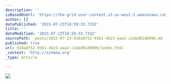 ```yaml
---
description: ''
isBasedOnUrl: 'https://the-grid-user-content.s3-us-west-2.amazonaws.com/5663ae7f-6a5c-4182-951e-667cf3414277.jpg'
author: []
datePublished: '2015-07-23T18:59:33.733Z'
title: ''
dateModified: '2015-07-23T18:59:33.733Z'
sourcePath: _posts/2015-07-23-918a8f52-93b1-4b23-aaa2-c2abd81d8996.md
published: true
url: 918a8f52-93b1-4b23-aaa2-c2abd81d8996/index.html
_context: 'http://schema.org'
_type: Article

---
```

![](https://the-grid-user-content.s3-us-west-2.amazonaws.com/5663ae7f-6a5c-4182-951e-667cf3414277.jpg)